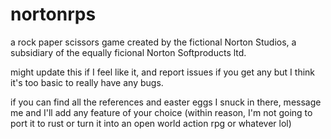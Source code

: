 # nortonrps
a rock paper scissors game created by the fictional Norton Studios, a subsidiary of the equally ficional Norton Softproducts ltd.

might update this if I feel like it, and report issues if you get any but I think it's too basic to really have any bugs.

if you can find all the references and easter eggs I snuck in there, message me and I'll add any feature of your choice (within reason, I'm not going to port it to rust
or turn it into an open world action rpg or whatever lol)

